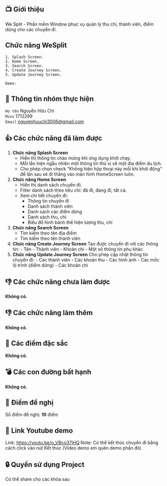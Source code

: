 ## 📺 Giới thiệu
We Split - Phần mềm Window phục vụ quản lý thu chi, thành viên, điểm dừng cho các chuyến đi.
## Chức năng **WeSplit**  
    1. Splash Screen.
    2. Home Screen.
    3. Search Screen.
    4. Create Journey Screen.
    5. Update Journey Screen.

`Demo: `
## 🤵 Thông tin nhóm thực hiện

`Họ tên` Nguyễn Hữu Chí  
`Mssv` 1712299  
`Email` nguyenhuuchi3006@gmail.com

## 👍 Các chức năng đã làm được
1. **Chức năng Splash Screen**
    - Hiển thị thông tin chào mừng khi ứng dụng khởi chạy.
    - Mỗi lần hiện ngẫu nhiên một thông tin thú vị về một địa điểm du lịch.
    - Cho phép chọn check “Không hiện hộp thoại này mỗi khi khởi động” để lần sau sẽ đi thẳng vào màn hình HomeScreen luôn.
2. **Chức năng Home Screen**
    - Hiển thị danh sách chuyến đi.
    - Filter danh sách theo tiêu chí: đã đi, đang đi, tất cả.
    - Xem chi tiết chuyến đi:
        - Thông tin chuyến đi
        - Danh sách thành viên
        - Danh sách các điểm dừng
        - Danh sách thu, chi
        - Biểu đồ hình bánh thể hiện lượng thu, chi
3. **Chức năng Search Screen**
    - Tìm kiếm theo tên địa điểm
    - Tìm kiếm theo tên thành viên
4. **Chức năng Create Journey Screen**
    Tạo được chuyến đi với các thông tin:
        - Tên
        - Thành viên
        - Khoản chi
        - Một số thông tin phụ khác
5. **Chức năng Update Journey Screen**
    Cho phép cập nhật thông tin chuyến đi:
        - Các thành viên
        - Các khoản thu
        - Các hình ảnh
        - Các mốc lộ trình (điểm dừng)
        - Các khoản chi
## 👎 Các chức năng chưa làm được
**Không có.**
## 👎 Các chức năng làm thêm
**Không có.**
## 🎉 Các điểm đặc sắc
**Không có.**
## 💣 Các con đường bất hạnh
**Không có.**
## 💌 Điểm đề nghị
Số điểm đề nghị: **10** điểm
## 📌 Link Youtube demo
Link: https://youtu.be/o_VBco37jHQ
Note: Có thể kết thúc chuyến đi bằng cách click vào nút Kết thúc (Video demo em quên demo phần đó)
## 🔒 Quyền sử dụng Project
Có thể share cho các khóa sau
